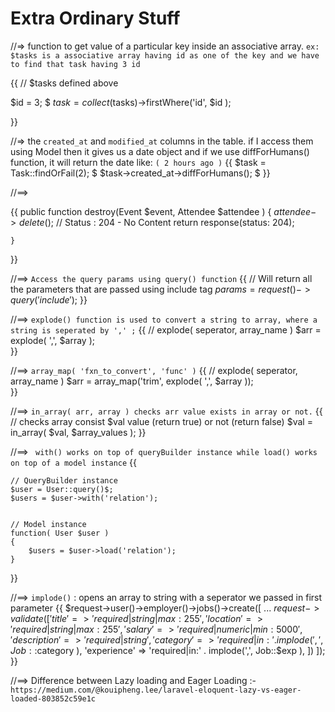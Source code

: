 #                                             Extra Ordinary Stuff 

//=> function to get value of a particular key inside an associative array.
`ex: $tasks is a associative array having id as one of the key and we have to find that task having 3 id`

{{
// $tasks defined above

$id = 3;                                                                                                   $
$task = collect($tasks)->firstWhere('id', $id );

}}



//=> the `created_at` and `modified_at` columns in the table. if I access them using Model then it gives us a date object and if we use diffForHumans() function, it will return the date like: `( 2 hours ago )`
{{
    $task = Task::findOrFail(2);                                                                                     $
    $task->created_at->diffForHumans();                                                                              $
}}


//==> 

{{
    public function destroy(Event $event, Attendee $attendee )
    {
        $attendee->delete();$
        // Status : 204 - No Content
        return response(status: 204);
        
    }
}}



//==> `Access the query params using query() function`
{{
    // Will return all the parameters that are passed using include tag
    $params = request()->query('include');$
}}



//==> `explode() function is used to convert a string to array, where a string is seperated by ',' ;`
{{
    // explode( seperator, array_name )
    $arr = explode( ',', $array );      
}}



//==> `array_map( 'fxn_to_convert', 'func' )`
{{
    // explode( seperator, array_name )
    $arr = array_map('trim', explode( ',', $array ));      
}}


//==> `in_array( arr, array ) checks arr value exists in array or not.`
{{
    // checks array consist $val value (return true) or not (return false)
    $val = in_array(  $val, $array_values );
}}



//==> ` with() works on top of queryBuilder instance while load() works on top of a model instance`
{{

    // QueryBuilder instance
    $user = User::query()$;
    $users = $user->with('relation');


    // Model instance
    function( User $user )
    {
        $users = $user->load('relation');
    }
}}


//==> `implode()` : opens an array to string with a seperator we passed in first parameter
{{
        $request->user()->employer()->jobs()->create([
            ... $request->validate([
                'title' => 'required|string|max:255',
                'location' => 'required|string|max:255',
                'salary' => 'required|numeric|min:5000',
                'description' => 'required|string',
                'category' => 'required|in:' . implode(',', Job::$category ),
                'experience' => 'required|in:' . implode(',', Job::$exp ),
            ])
        ]);
}}



//==> Difference between Lazy loading and Eager Loading :-
`https://medium.com/@kouipheng.lee/laravel-eloquent-lazy-vs-eager-loaded-803852c59e1c`